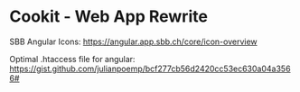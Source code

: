 # Cookit - Web App Rewrite

SBB Angular Icons: 
https://angular.app.sbb.ch/core/icon-overview

Optimal .htaccess file for angular: 
https://gist.github.com/julianpoemp/bcf277cb56d2420cc53ec630a04a3566#

